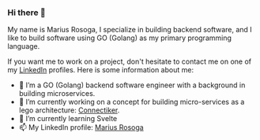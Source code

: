 ### Hi there 👋

My name is Marius Rosoga, I specialize in building backend software, and I like to build software using GO (Golang) as my primary programming language.

If you want me to work on a project, don't hesitate to contact me on one of my [LinkedIn](https://www.linkedin.com/in/mariusrosoga/) profiles. Here is some information about me:

- 🔭 I’m a GO (Golang) backend software engineer with a background in building microservices. 
- 🔭 I’m currently working on a concept for building micro-services as a lego architecture: [Connectiker](https://github.com/connectiker). 
- 🌱 I’m currently learning Svelte
- 📫 My LinkedIn profile: [Marius Rosoga](https://www.linkedin.com/in/mariusrosoga/)
